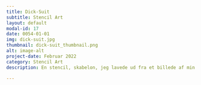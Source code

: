 ```yaml
---
title: Dick-Suit
subtitle: Stencil Art
layout: default
modal-id: 17
date: 0054-01-01
img: dick-suit.jpg
thumbnail: dick-suit_thumbnail.png
alt: image-alt
project-date: Februar 2022
category: Stencil Art
description: En stencil, skabelon, jeg lavede ud fra et billede af min ven, der har et suit på (med lidt mere end et åbent tivoli) og en papirpose på hovedet. Den er lidt Andy Warhole inspireret.

---
```

